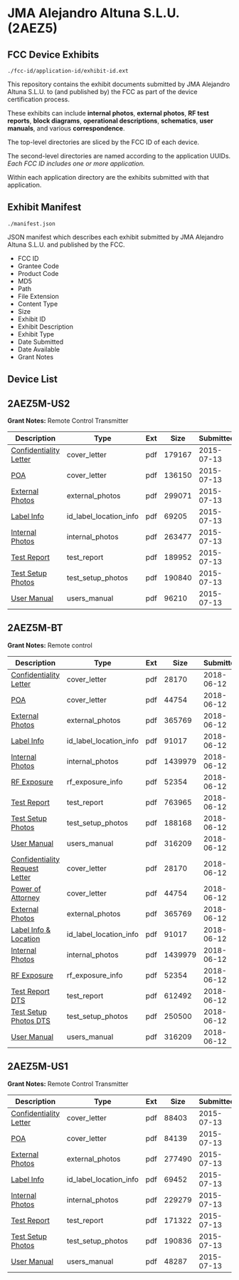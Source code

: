 # JMA Alejandro Altuna S.L.U. (2AEZ5)
## FCC Device Exhibits

```
./fcc-id/application-id/exhibit-id.ext
```

This repository contains the exhibit documents submitted by JMA Alejandro Altuna S.L.U. to (and published by) the FCC as part of the device certification process.

These exhibits can include **internal photos**, **external photos**, **RF test reports**, **block diagrams**, **operational descriptions**, **schematics**, **user manuals**, and various **correspondence**.

The top-level directories are sliced by the FCC ID of each device.

The second-level directories are named according to the application UUIDs. *Each FCC ID includes one or more application.*

Within each application directory are the exhibits submitted with that application. 

## Exhibit Manifest

```
./manifest.json
```

JSON manifest which describes each exhibit submitted by JMA Alejandro Altuna S.L.U. and published by the FCC.

- FCC ID
- Grantee Code
- Product Code
- MD5
- Path
- File Extension
- Content Type
- Size
- Exhibit ID
- Exhibit Description
- Exhibit Type
- Date Submitted
- Date Available
- Grant Notes

## Device List
## 2AEZ5M-US2
**Grant Notes:** Remote Control Transmitter

| Description | Type | Ext | Size | Submitted | Available |
| ----------- | ---- | --- | ---- | --------- | --------- |
| [Confidentiality Letter](2AEZ5M-US2/ec2c3bd193560b000481a02b564d57ea/2677409.pdf) | cover_letter | pdf | 179167 | 2015-07-13 | 2015-07-13 |
| [POA](2AEZ5M-US2/ec2c3bd193560b000481a02b564d57ea/2677410.pdf) | cover_letter | pdf | 136150 | 2015-07-13 | 2015-07-13 |
| [External Photos](2AEZ5M-US2/ec2c3bd193560b000481a02b564d57ea/2677406.pdf) | external_photos | pdf | 299071 | 2015-07-13 | 2015-07-13 |
| [Label Info](2AEZ5M-US2/ec2c3bd193560b000481a02b564d57ea/2677408.pdf) | id_label_location_info | pdf | 69205 | 2015-07-13 | 2015-07-13 |
| [Internal Photos](2AEZ5M-US2/ec2c3bd193560b000481a02b564d57ea/2677407.pdf) | internal_photos | pdf | 263477 | 2015-07-13 | 2015-07-13 |
| [Test Report](2AEZ5M-US2/ec2c3bd193560b000481a02b564d57ea/2677411.pdf) | test_report | pdf | 189952 | 2015-07-13 | 2015-07-13 |
| [Test Setup Photos](2AEZ5M-US2/ec2c3bd193560b000481a02b564d57ea/2677412.pdf) | test_setup_photos | pdf | 190840 | 2015-07-13 | 2015-07-13 |
| [User Manual](2AEZ5M-US2/ec2c3bd193560b000481a02b564d57ea/2677413.pdf) | users_manual | pdf | 96210 | 2015-07-13 | 2015-07-13 |
## 2AEZ5M-BT
**Grant Notes:** Remote control

| Description | Type | Ext | Size | Submitted | Available |
| ----------- | ---- | --- | ---- | --------- | --------- |
| [Confidentiality Letter](2AEZ5M-BT/affb824be78609ebd9ec8e9c2fe0bda2/3884744.pdf) | cover_letter | pdf | 28170 | 2018-06-12 | 2018-06-12 |
| [POA](2AEZ5M-BT/affb824be78609ebd9ec8e9c2fe0bda2/3884745.pdf) | cover_letter | pdf | 44754 | 2018-06-12 | 2018-06-12 |
| [External Photos](2AEZ5M-BT/affb824be78609ebd9ec8e9c2fe0bda2/3884741.pdf) | external_photos | pdf | 365769 | 2018-06-12 | 2018-06-12 |
| [Label Info](2AEZ5M-BT/affb824be78609ebd9ec8e9c2fe0bda2/3884743.pdf) | id_label_location_info | pdf | 91017 | 2018-06-12 | 2018-06-12 |
| [Internal Photos](2AEZ5M-BT/affb824be78609ebd9ec8e9c2fe0bda2/3884742.pdf) | internal_photos | pdf | 1439979 | 2018-06-12 | 2018-06-12 |
| [RF Exposure](2AEZ5M-BT/affb824be78609ebd9ec8e9c2fe0bda2/3884746.pdf) | rf_exposure_info | pdf | 52354 | 2018-06-12 | 2018-06-12 |
| [Test Report](2AEZ5M-BT/affb824be78609ebd9ec8e9c2fe0bda2/3884847.pdf) | test_report | pdf | 763965 | 2018-06-12 | 2018-06-12 |
| [Test Setup Photos](2AEZ5M-BT/affb824be78609ebd9ec8e9c2fe0bda2/3884848.pdf) | test_setup_photos | pdf | 188168 | 2018-06-12 | 2018-06-12 |
| [User Manual](2AEZ5M-BT/affb824be78609ebd9ec8e9c2fe0bda2/3884749.pdf) | users_manual | pdf | 316209 | 2018-06-12 | 2018-06-12 |
| [Confidentiality Request Letter](2AEZ5M-BT/2c1135b350df76ef45e3a840f4d3a609/3884744.pdf) | cover_letter | pdf | 28170 | 2018-06-12 | 2018-06-12 |
| [Power of Attorney](2AEZ5M-BT/2c1135b350df76ef45e3a840f4d3a609/3884745.pdf) | cover_letter | pdf | 44754 | 2018-06-12 | 2018-06-12 |
| [External Photos](2AEZ5M-BT/2c1135b350df76ef45e3a840f4d3a609/3884741.pdf) | external_photos | pdf | 365769 | 2018-06-12 | 2018-06-12 |
| [Label Info & Location](2AEZ5M-BT/2c1135b350df76ef45e3a840f4d3a609/3884743.pdf) | id_label_location_info | pdf | 91017 | 2018-06-12 | 2018-06-12 |
| [Internal Photos](2AEZ5M-BT/2c1135b350df76ef45e3a840f4d3a609/3884742.pdf) | internal_photos | pdf | 1439979 | 2018-06-12 | 2018-06-12 |
| [RF Exposure](2AEZ5M-BT/2c1135b350df76ef45e3a840f4d3a609/3884746.pdf) | rf_exposure_info | pdf | 52354 | 2018-06-12 | 2018-06-12 |
| [Test Report DTS](2AEZ5M-BT/2c1135b350df76ef45e3a840f4d3a609/3884747.pdf) | test_report | pdf | 612492 | 2018-06-12 | 2018-06-12 |
| [Test Setup Photos DTS](2AEZ5M-BT/2c1135b350df76ef45e3a840f4d3a609/3884748.pdf) | test_setup_photos | pdf | 250500 | 2018-06-12 | 2018-06-12 |
| [User Manual](2AEZ5M-BT/2c1135b350df76ef45e3a840f4d3a609/3884749.pdf) | users_manual | pdf | 316209 | 2018-06-12 | 2018-06-12 |
## 2AEZ5M-US1
**Grant Notes:** Remote Control Transmitter

| Description | Type | Ext | Size | Submitted | Available |
| ----------- | ---- | --- | ---- | --------- | --------- |
| [Confidentiality Letter](2AEZ5M-US1/77ab98a880e2b5d1f8abd7f3910c643f/2677260.pdf) | cover_letter | pdf | 88403 | 2015-07-13 | 2015-07-13 |
| [POA](2AEZ5M-US1/77ab98a880e2b5d1f8abd7f3910c643f/2677261.pdf) | cover_letter | pdf | 84139 | 2015-07-13 | 2015-07-13 |
| [External Photos](2AEZ5M-US1/77ab98a880e2b5d1f8abd7f3910c643f/2677257.pdf) | external_photos | pdf | 277490 | 2015-07-13 | 2015-07-13 |
| [Label Info](2AEZ5M-US1/77ab98a880e2b5d1f8abd7f3910c643f/2677259.pdf) | id_label_location_info | pdf | 69452 | 2015-07-13 | 2015-07-13 |
| [Internal Photos](2AEZ5M-US1/77ab98a880e2b5d1f8abd7f3910c643f/2677258.pdf) | internal_photos | pdf | 229279 | 2015-07-13 | 2015-07-13 |
| [Test Report](2AEZ5M-US1/77ab98a880e2b5d1f8abd7f3910c643f/2677262.pdf) | test_report | pdf | 171322 | 2015-07-13 | 2015-07-13 |
| [Test Setup Photos](2AEZ5M-US1/77ab98a880e2b5d1f8abd7f3910c643f/2677263.pdf) | test_setup_photos | pdf | 190836 | 2015-07-13 | 2015-07-13 |
| [User Manual](2AEZ5M-US1/77ab98a880e2b5d1f8abd7f3910c643f/2677264.pdf) | users_manual | pdf | 48287 | 2015-07-13 | 2015-07-13 |
